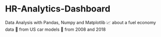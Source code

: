 # HR-Analytics-Dashboard
Data Analysis with Pandas, Numpy and Matplotlib 📈 about a fuel economy data 💸 from US car models 🚗 from 2008 and 2018
